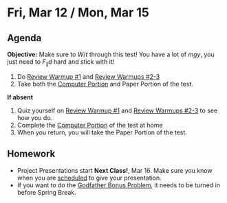 Fri, Mar 12 / Mon, Mar 15
==================

Agenda
---------
**Objective:** Make sure to $W/t$ through this test!  You have a lot of $mgy$, you just need to $F_\parallel d$ hard and stick with it!

1. Do [Review Warmup #1][1] and [Review Warmups #2-3][2]
2. Take both the [Computer Portion][t] and Paper Portion of the test.

**If absent**

1. Quiz yourself on [Review Warmup #1][1] and [Review Warmups #2-3][2] to see how you do.
2. Complete the [Computer Portion][t] of the test at home
3. When you return, you will take the Paper Portion of the test.


Homework 
-------------
- Project Presentations start **Next Class!**, Mar 16.  Make sure you know when you are [scheduled][sched] to give your presentation.
- If you want to do the [Godfather Bonus Problem][godfather], it needs to be turned in before Spring Break.

[sched]: https://avoncsc-my.sharepoint.com/:x:/g/personal/zjrohrbach_avon-schools_org/EVsn6ZkyMl5JvXYEBYTGRvoBX3OiSecqg16WeqB-1EcFXQ?e=287pOt
[godfather]: https://avon.schoology.com/assignment/4744040535/
[1]: https://avon.schoology.com/page/4763450850
[2]: https://avon.schoology.com/page/4763457547
[t]: https://avon.schoology.com/assignment/4745402916/

<!--stackedit_data:
eyJoaXN0b3J5IjpbLTE4ODg0ODYzNiwtNTEyODU0MjA4LC0xOT
Y1MDQwMDU1LC0zMTg2ODA3MjYsMTU5ODgxNTIzOCwxMTg3OTI1
OTM2LDcwMjM5NDkyOCw2MjkyMzc3NiwxNzY4MjE1NzksLTE5MD
MxNjg4NTEsLTQ5MDgzNjI0LC0yMTAzOTcyNTkxLDExNDE1NDUw
MjcsMTgwNjA3NzExOSwxODY5MDczNzMyLC0xNDQxNzQ3NjkwLD
EzMTc1NzQyNTgsLTExMTMzOTAxOTUsMTQwMzQyNzk3OCw1OTg1
NDE4ODZdfQ==
-->